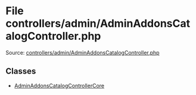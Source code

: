 File controllers/admin/AdminAddonsCatalogController.php
=========

Source: [controllers/admin/AdminAddonsCatalogController.php](https://github.com/PrestaShop/PrestaShop/blob/1.6.0.7/controllers/admin/AdminAddonsCatalogController.php)


Classes
-------

* [AdminAddonsCatalogControllerCore](class.AdminAddonsCatalogControllerCore.md)

